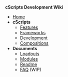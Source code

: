 **cScripts Development Wiki**
* [Home](https://github.com/7Cav/cScripts/wiki)
* **cScripts** 
   * [Features](Features)
   * [Frameworks](Features#Framework)
   * [Development](Development)
   * [Compositions](Compositions)
* **Documents**
  * [Loadouts](Player-Loadouts)
  * [Modules](7Cav-Modules)
  * [Readme](https://github.com/7Cav/cScripts/blob/master/README.md)
  * [FAQ](FAQ) (WIP)
